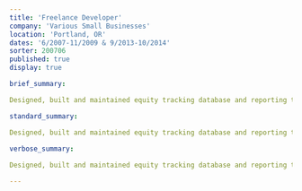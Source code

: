 ```yaml
---
title: 'Freelance Developer'
company: 'Various Small Businesses'
location: 'Portland, OR'
dates: '6/2007-11/2009 & 9/2013-10/2014'
sorter: 200706
published: true
display: true

brief_summary:

Designed, built and maintained equity tracking database and reporting tools in MS Excel for Lattice Capital Management; managed project to build and populated CMS using XML, Python and Adobe InDesign for website and internal production of materials for LitART LLC; designed and built various websites with HTML, XML, CSS and Javascript; trained users to maintain websites.

standard_summary:

Designed, built and maintained equity tracking database and reporting tools in MS Excel for Lattice Capital Management; managed project to build and populated CMS using XML, Python and Adobe InDesign for website and internal production of materials for LitART LLC; designed and built various websites with HTML, XML, CSS and Javascript; trained users to maintain websites.

verbose_summary:
  
Designed, built and maintained equity tracking database and reporting tools in MS Excel for Lattice Capital Management; managed project to build and populated CMS using XML, Python and Adobe InDesign for website and internal production of materials for LitART LLC; designed and built various websites with HTML, XML, CSS and Javascript; trained users to maintain websites.

---
```

